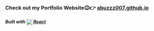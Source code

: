 ### Check out my Portfolio Website😉👉 <a href="https://abuzzz007.github.io">abuzzz007.github.io</a>

##### Built with <a href="https://reactjs.org"><img align="top" alt="React" width="22px" src="https://www.iconfinder.com/icons/1174949/download/svg/64" />React</a>
